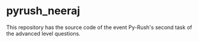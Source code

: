 # pyrush_neeraj
This repository has the source code of the event Py-Rush's second task of the advanced level questions.
